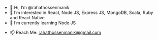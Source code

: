 - 👋 Hi, I’m @rahathossenmanik
- 👀 I’m interested in React, Node JS, Express JS, MongoDB, Scala, Ruby and React Native
- 🌱 I’m currently learning Node JS
<!--- 💞️ I’m looking to collaborate on ...--->
- 📫 Reach Me: rahathossenmanik@gmail.com

<!---
rahathossenmanik/rahathossenmanik is a ✨ special ✨ repository because its `README.md` (this file) appears on your GitHub profile.
You can click the Preview link to take a look at your changes.
--->
